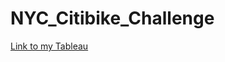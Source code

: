 # NYC_Citibike_Challenge

[Link to my Tableau](https://public.tableau.com/profile/upama.ferdousi#!/vizhome/NYCitiBikeStoryAnalysis/NYCitiBikeStory)



